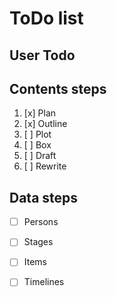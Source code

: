 ToDo list
====

## User Todo

## Contents steps

1. [x] Plan
2. [x] Outline
3. [ ] Plot
4. [ ] Box
5. [ ] Draft
6. [ ] Rewrite

## Data steps

- [ ] Persons
- [ ] Stages
- [ ] Items
- [ ] Timelines

